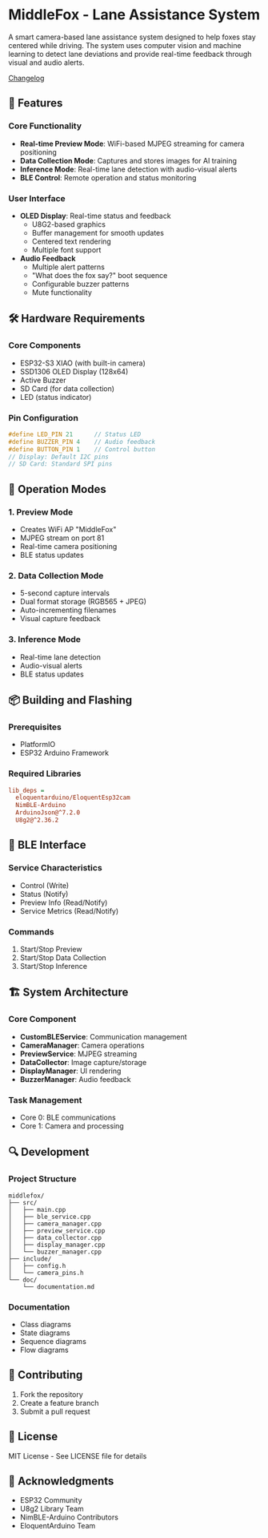 # MiddleFox - Lane Assistance System

A smart camera-based lane assistance system designed to help foxes stay centered while driving. The system uses computer vision and machine learning to detect lane deviations and provide real-time feedback through visual and audio alerts.

[Changelog](CHANGELOG.md)

## 🚀 Features

### Core Functionality

- **Real-time Preview Mode**: WiFi-based MJPEG streaming for camera positioning
- **Data Collection Mode**: Captures and stores images for AI training
- **Inference Mode**: Real-time lane detection with audio-visual alerts
- **BLE Control**: Remote operation and status monitoring

### User Interface

- **OLED Display**: Real-time status and feedback
  - U8G2-based graphics
  - Buffer management for smooth updates
  - Centered text rendering
  - Multiple font support
- **Audio Feedback**
  - Multiple alert patterns
  - "What does the fox say?" boot sequence
  - Configurable buzzer patterns
  - Mute functionality

## 🛠️ Hardware Requirements

### Core Components

- ESP32-S3 XIAO (with built-in camera)
- SSD1306 OLED Display (128x64)
- Active Buzzer
- SD Card (for data collection)
- LED (status indicator)

### Pin Configuration

```cpp
#define LED_PIN 21      // Status LED
#define BUZZER_PIN 4    // Audio feedback
#define BUTTON_PIN 1    // Control button
// Display: Default I2C pins
// SD Card: Standard SPI pins
```

## 🔧 Operation Modes

### 1. Preview Mode

- Creates WiFi AP "MiddleFox"
- MJPEG stream on port 81
- Real-time camera positioning
- BLE status updates

### 2. Data Collection Mode

- 5-second capture intervals
- Dual format storage (RGB565 + JPEG)
- Auto-incrementing filenames
- Visual capture feedback

### 3. Inference Mode

- Real-time lane detection
- Audio-visual alerts
- BLE status updates

## 📦 Building and Flashing

### Prerequisites

- PlatformIO
- ESP32 Arduino Framework

### Required Libraries

```ini
lib_deps =
  eloquentarduino/EloquentEsp32cam
  NimBLE-Arduino
  ArduinoJson@^7.2.0
  U8g2@^2.36.2
```

## 🔌 BLE Interface

### Service Characteristics

- Control (Write)
- Status (Notify)
- Preview Info (Read/Notify)
- Service Metrics (Read/Notify)

### Commands

1. Start/Stop Preview
2. Start/Stop Data Collection
3. Start/Stop Inference

## 🏗️ System Architecture

### Core Component

- **CustomBLEService**: Communication management
- **CameraManager**: Camera operations
- **PreviewService**: MJPEG streaming
- **DataCollector**: Image capture/storage
- **DisplayManager**: UI rendering
- **BuzzerManager**: Audio feedback

### Task Management

- Core 0: BLE communications
- Core 1: Camera and processing

## 🔍 Development

### Project Structure

```
middlefox/
├── src/
│   ├── main.cpp
│   ├── ble_service.cpp
│   ├── camera_manager.cpp
│   ├── preview_service.cpp
│   ├── data_collector.cpp
│   ├── display_manager.cpp
│   └── buzzer_manager.cpp
├── include/
│   ├── config.h
│   └── camera_pins.h
└── doc/
    └── documentation.md
```

### Documentation

- Class diagrams
- State diagrams
- Sequence diagrams
- Flow diagrams

## 📝 Contributing

1. Fork the repository
2. Create a feature branch
3. Submit a pull request

## 📄 License

MIT License - See LICENSE file for details

## 🙏 Acknowledgments

- ESP32 Community
- U8g2 Library Team
- NimBLE-Arduino Contributors
- EloquentArduino Team
